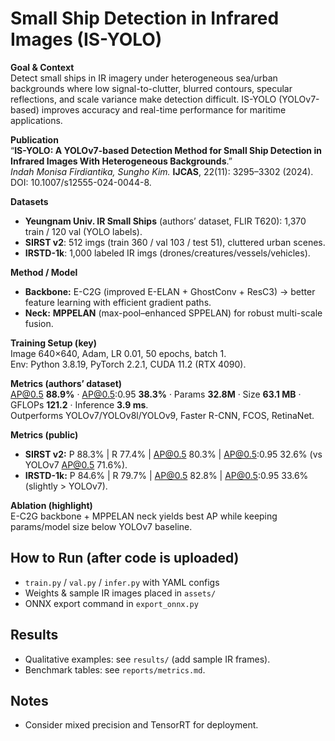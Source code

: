 # Small Ship Detection in Infrared Images (IS-YOLO)

**Goal & Context**  
Detect small ships in IR imagery under heterogeneous sea/urban backgrounds where low signal-to-clutter, blurred contours, specular reflections, and scale variance make detection difficult. IS-YOLO (YOLOv7-based) improves accuracy and real-time performance for maritime applications.

**Publication**  
“**IS-YOLO: A YOLOv7-based Detection Method for Small Ship Detection in Infrared Images With Heterogeneous Backgrounds**.”  
*Indah Monisa Firdiantika, Sungho Kim.* **IJCAS**, 22(11): 3295–3302 (2024). DOI: 10.1007/s12555-024-0044-8.

**Datasets**
- **Yeungnam Univ. IR Small Ships** (authors’ dataset, FLIR T620): 1,370 train / 120 val (YOLO labels).
- **SIRST v2**: 512 imgs (train 360 / val 103 / test 51), cluttered urban scenes.
- **IRSTD-1k**: 1,000 labeled IR imgs (drones/creatures/vessels/vehicles).

**Method / Model**
- **Backbone:** E-C2G (improved E-ELAN + GhostConv + ResC3) → better feature learning with efficient gradient paths.  
- **Neck:** **MPPELAN** (max-pool–enhanced SPPELAN) for robust multi-scale fusion.

**Training Setup (key)**  
Image 640×640, Adam, LR 0.01, 50 epochs, batch 1.  
Env: Python 3.8.19, PyTorch 2.2.1, CUDA 11.2 (RTX 4090).

**Metrics (authors’ dataset)**  
AP@0.5 **88.9%** · AP@0.5:0.95 **38.3%** · Params **32.8M** · Size **63.1 MB** · GFLOPs **121.2** · Inference **3.9 ms**.  
Outperforms YOLOv7/YOLOv8l/YOLOv9, Faster R-CNN, FCOS, RetinaNet.

**Metrics (public)**
- **SIRST v2:** P 88.3% | R 77.4% | AP@0.5 80.3% | AP@0.5:0.95 32.6% (vs YOLOv7 AP@0.5 71.6%).
- **IRSTD-1k:** P 84.6% | R 79.7% | AP@0.5 82.8% | AP@0.5:0.95 33.6% (slightly > YOLOv7).

**Ablation (highlight)**  
E-C2G backbone + MPPELAN neck yields best AP while keeping params/model size below YOLOv7 baseline.

## How to Run (after code is uploaded)
- `train.py` / `val.py` / `infer.py` with YAML configs  
- Weights & sample IR images placed in `assets/`  
- ONNX export command in `export_onnx.py`

## Results
- Qualitative examples: see `results/` (add sample IR frames).
- Benchmark tables: see `reports/metrics.md`.

## Notes
- Consider mixed precision and TensorRT for deployment.

